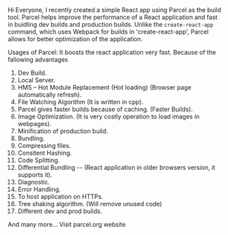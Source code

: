 Hi Everyone, I recently created a simple React app using Parcel as the build tool. Parcel helps improve the performance of a React application and fast in buidling dev builds and production builds. Unlike the `create-react-app` command, which uses Webpack for builds in 'create-react-app', Parcel allows for better optimization of the application.

Usages of Parcel:
It boosts the react application very fast. Because of the fallowing advantages
1.	Dev Build.
2.	Local Server.
3.	HMS – Hot Module Replacement (Hot loading) (Browser page automatically refresh).
4.	File Watching Algorithm (It is written in cpp).
5.	Parcel gives faster builds because of caching. (Faster Builds).
6.	Image Optimization. (It is very costly operation to load images in webpages).
7.	Minification of production build.
8.	Bundling.
9.	Compressing files.
10. Consitent Hashing.
11. Code Splitting.
12. Differential Bundling -- (React application in older browsers version, it supports it).
13. Diagnostic.
14. Error Handling.
15. To host application on HTTPs.
16. Tree shaking algorithm. (Will remove unused code)
17. Different dev and prod builds.

And many more… Visit parcel.org website
